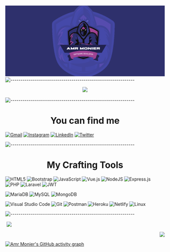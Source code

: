 <!-- ----------- HEAD SECTION ------------ -->

![banner.png](./images/AmrMonier-banner.png)
![-------------------------------------------------------------](https://raw.githubusercontent.com/andreasbm/readme/master/assets/lines/rainbow.png)


<p align="center">
  <img src="https://readme-typing-svg.herokuapp.com?color=0d8eceF&size=30&center=true&vCenter=true&width=550&height=70&lines=Hello+There+👋,+I'm+Amr+Monier;+A+Backend+Developer+🤓;Full+Stack+Web+Developer+💻;Enjoy+Building+APIs+🛠;A+Problem+Solver+🕵;">
</p>

![-------------------------------------------------------------](https://raw.githubusercontent.com/andreasbm/readme/master/assets/lines/rainbow.png)

<h1 align="center">You can find me</h1>  

  [![Gmail](https://img.shields.io/badge/Mail:a.monier2107@gmail.com-D14836?style=for-the-badge&logo=gmail&logoColor=white)](mailto:a.monier2107@gmail.com)
  [![Instagram](https://img.shields.io/badge/Instgram-%23E4405F.svg?style=for-the-badge&logo=Instagram&logoColor=white)](https://www.instagram.com/amr.monier/)
  [![LinkedIn](https://img.shields.io/badge/linkedin-%230077B5.svg?style=for-the-badge&logo=linkedin&logoColor=white)](https://www.linkedin.com/in/amr-monier-184b4b168/)
  [![Twitter](https://img.shields.io/badge/@amr_monier-%231DA1F2.svg?style=for-the-badge&logo=Twitter&logoColor=white)](https://twitter.com/amr_monier)


![-------------------------------------------------------------](https://raw.githubusercontent.com/andreasbm/readme/master/assets/lines/rainbow.png)
<!-- ----------- TECH STACK SECTION ------------ -->
<p style="text-align: center" align="center">

<h1 align="center">My Crafting Tools</h1>  

![HTML5](https://img.shields.io/badge/html5-%23E34F26.svg?style=for-the-badge&logo=html5&logoColor=white)
![Bootstrap](https://img.shields.io/badge/bootstrap-%23563D7C.svg?style=for-the-badge&logo=bootstrap&logoColor=white)
![JavaScript](https://img.shields.io/badge/javascript-%23323330.svg?style=for-the-badge&logo=javascript&logoColor=%23F7DF1E)
![Vue.js](https://img.shields.io/badge/vuejs-%2335495e.svg?style=for-the-badge&logo=vuedotjs&logoColor=%234FC08D)
![NodeJS](https://img.shields.io/badge/node.js-6DA55F?style=for-the-badge&logo=node.js&logoColor=white)
![Express.js](https://img.shields.io/badge/express.js-%23404d59.svg?style=for-the-badge&logo=express&logoColor=%2361DAFB)
![PHP](https://img.shields.io/badge/php-%23777BB4.svg?style=for-the-badge&logo=php&logoColor=white)
![Laravel](https://img.shields.io/badge/laravel-%23FF2D20.svg?style=for-the-badge&logo=laravel&logoColor=white)
![JWT](https://img.shields.io/badge/JWT-black?style=for-the-badge&logo=JSON%20web%20tokens)


![MariaDB](https://img.shields.io/badge/MariaDB-003545?style=for-the-badge&logo=mariadb&logoColor=white)
![MySQL](https://img.shields.io/badge/mysql-%2300f.svg?style=for-the-badge&logo=mysql&logoColor=white) 
![MongoDB](https://img.shields.io/badge/MongoDB-%234ea94b.svg?style=for-the-badge&logo=mongodb&logoColor=white)

![Visual Studio Code](https://img.shields.io/badge/Visual%20Studio%20Code-0078d7.svg?style=for-the-badge&logo=visual-studio-code&logoColor=white) 
![Git](https://img.shields.io/badge/git-%23F05033.svg?style=for-the-badge&logo=git&logoColor=white) 
![Postman](https://img.shields.io/badge/Postman-FF6C37?style=for-the-badge&logo=postman&logoColor=white) 
![Heroku](https://img.shields.io/badge/heroku-%23430098.svg?style=for-the-badge&logo=heroku&logoColor=white)
![Netlify](https://img.shields.io/badge/netlify-%23000000.svg?style=for-the-badge&logo=netlify&logoColor=#00C7B7)
![Linux](https://img.shields.io/badge/Linux-FCC624?style=for-the-badge&logo=linux&logoColor=black)
</p>

![-------------------------------------------------------------](https://raw.githubusercontent.com/andreasbm/readme/master/assets/lines/rainbow.png)


<p align="left">
  &nbsp;<img align="center" src="https://github-readme-stats.vercel.app/api?username=AmrMonier&show_icons=true&count_private=true&theme=react" /> </p>
<p align="right"><img align="center" src="http://github-readme-streak-stats.herokuapp.com?user=AmrMonier&theme=react" />  </p>

[![Amr Monier's GitHub activity graph](https://monier-activity.herokuapp.com/graph?username=AmrMonier&theme=gotham)](https://github.com/ashutosh00710/github-readme-activity-graph)



<!---
AmrMonier/AmrMonier is a ✨ special ✨ repository because its `README.md` (this file) appears on your GitHub profile.
You can click the Preview link to take a look at your changes.
--->
